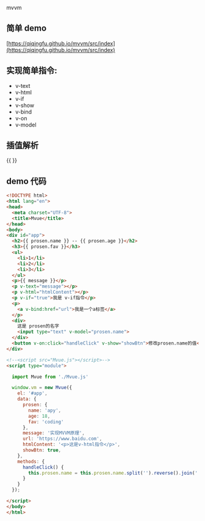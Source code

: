 mvvm

## 简单 demo
[https://qiqingfu.github.io/mvvm/src/index](https://qiqingfu.github.io/mvvm/src/index)

## 实现简单指令:

- v-text
- v-html
- v-if
- v-show
- v-bind
- v-on 
- v-model 

## 插值解析
{{  }}

## demo 代码
```html
<!DOCTYPE html>
<html lang="en">
<head>
  <meta charset="UTF-8">
  <title>Mvue</title>
</head>
<body>
<div id="app">
  <h2>{{ prosen.name }} -- {{ prosen.age }}</h2>
  <h3>{{ prosen.fav }}</h3>
  <ul>
    <li>1</li>
    <li>2</li>
    <li>3</li>
  </ul>
  <p>{{ message }}</p>
  <p v-text="message"></p>
  <p v-html="htmlContent"></p>
  <p v-if="true">我是 v-if指令</p>
  <p>
    <a v-bind:href="url">我是一个a标签</a>
  </p>
  <div>
    这是 prosen的名字
    <input type="text" v-model="prosen.name">
  </div>
  <button v-on:click="handleClick" v-show="showBtn">修改prosen.name的值</button>
</div>

<!--<script src="Mvue.js"></script>-->
<script type="module">

  import Mvue from './Mvue.js'

  window.vm = new Mvue({
    el: '#app',
    data: {
      prosen: {
        name: 'apy',
        age: 18,
        fav: 'coding'
      },
      message: '实现MVVM原理',
      url: 'https://www.baidu.com',
      htmlContent: '<p>这是v-html指令</p>',
      showBtn: true,
    },
    methods: {
      handleClick() {
        this.prosen.name = this.prosen.name.split('').reverse().join('');
      }
    }
  });

</script>
</body>
</html>
```
